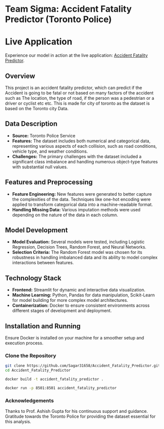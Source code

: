 # Team Sigma: Accident Fatality Predictor (Toronto Police)

# Live Application
Experience our model in action at the live application: [Accident Fatality Predictor](https://accident-fatality-predictor.streamlit.app/).

## Overview
This project is an accident fatality predictor, which can predict if the Accident is going to be fatal or not based on many factors of the accident such as The location, the type of road, if the person was a pedestrian or a driver or cyclist etc etc. This is made for city of toronto as the dataset is based on the Toronto city Data.

## Data Description
- **Source:** Toronto Police Service
- **Features:** The dataset includes both numerical and categorical data, representing various aspects of each collision, such as road conditions, vehicle type, and weather conditions.
- **Challenges:** The primary challenges with the dataset included a significant class imbalance and handling numerous object-type features with substantial null values.

## Features and Preprocessing
- **Feature Engineering:** New features were generated to better capture the complexities of the data. Techniques like one-hot encoding were applied to transform categorical data into a machine-readable format.
- **Handling Missing Data:** Various imputation methods were used depending on the nature of the data in each column.

## Model Development
- **Model Evaluation:** Several models were tested, including Logistic Regression, Decision Trees, Random Forest, and Neural Networks.
- **Selection Criteria:** The Random Forest model was chosen for its robustness in handling imbalanced data and its ability to model complex interactions between features.

## Technology Stack
- **Frontend:** Streamlit for dynamic and interactive data visualization.
- **Machine Learning:** Python, Pandas for data manipulation, Scikit-Learn for model building for more complex model architectures.
- **Containerization:** Docker to ensure consistent environments across different stages of development and deployment.

## Installation and Running
Ensure Docker is installed on your machine for a smoother setup and execution process.

### Clone the Repository
```bash
git clone https://github.com/Sagar31658/Accident_Fatality_Predictor.git
cd Accident_Fatality_Predictor

docker build -t accident_fatality_predictor .

docker run -p 8501:8501 accident_fatality_predictor

```

### Acknowledgements
Thanks to Prof. Ashish Gupta for his continuous support and guidance.
Gratitude towards the Toronto Police for providing the dataset essential for this analysis.
